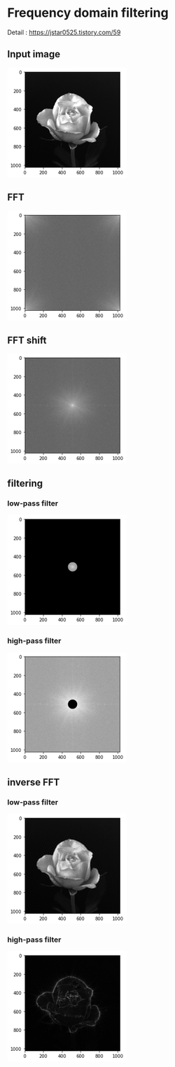 # Frequency domain filtering

Detail : https://jstar0525.tistory.com/59

## Input image
<img src="./doc/origin_img.png" ></img>

## FFT
<img src="./doc/fft.png" ></img>

## FFT shift
<img src="./doc/fft_shift.png" ></img>

## filtering
### low-pass filter
<img src="./doc/low_pass_filter.png" ></img>

### high-pass filter
<img src="./doc/high_pass_filter.png" ></img>

## inverse FFT
### low-pass filter
<img src="./doc/inverse_fft_low.png" ></img>

### high-pass filter
<img src="./doc/inverse_fft_high.png" ></img>
